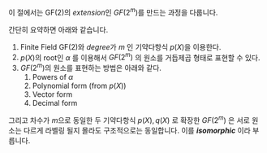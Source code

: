 이 절에서는 GF(2)의 *extension*인 $GF(2^m)$를 만드는 과정을 다룹니다.

간단히 요약하면 아래와 같습니다.

1. Finite Field GF(2)와 *degree*가 $m$ 인 기약다항식 $p(X)$을 이용한다.
2. $p(X)$의 root인 $\alpha$ 를 이용해서 $GF(2^m)$ 의 원소를 거듭제곱 형태로 표현할 수 있다.
3. $GF(2^m)$의 원소를 표현하는 방법은 아래와 같다.
	1. Powers of $\alpha$
	2. Polynomial form (from $p(X)$)
	3. Vector form
	4. Decimal form

그리고 차수가 $m$으로 동일한 두 기약다항식 $p(X), q(X)$ 로 확장한 $GF(2^m)$ 은 서로 원소는 다르게 라벨링 될지 몰라도 구조적으로는 동일합니다. 이를 ***isomorphic*** 이라 부릅니다.